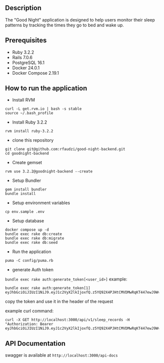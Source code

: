 ## Description
The "Good Night" application is designed to help users monitor their sleep patterns by tracking the times they go to bed and wake up.

## Prerequisites

* Ruby 3.2.2
* Rails 7.0.6
* PostgreSQL 16.1
* Docker 24.0.1
* Docker Compose 2.19.1

## How to run the application
* Install RVM
```
curl -L get.rvm.io | bash -s stable
source ~/.bash_profile
```
* Install Ruby 3.2.2
```
rvm install ruby-3.2.2
```
* clone this repository
```
git clone git@github.com:rfaudzi/good-night-backend.git
cd goodnight-backend
```
* Create gemset
```
rvm use 3.2.2@goodnight-backend --create
```
* Setup Bundler
```
gem install bundler
bundle install
```
* Setup environment variables
```
cp env.sample .env
```
* Setup database
```
docker compose up -d
bundle exec rake db:create
bundle exec rake db:migrate
bundle exec rake db:seed
```
* Run the application
```
puma -C config/puma.rb
```
* generate Auth token

`bundle exec rake auth:generate_token[<user_id>]`
example:
```
bundle exec rake auth:generate_token[1]
eyJhbGciOiJIUzI1NiJ9.eyJ1c2VyX2lkIjoxfQ.z5YQ92X4PJHtCMVDMwRqKT447ewJ9Wv8y1JkZbDx49Y
```
copy the token and use it in the header of the request

example curl command:
```
curl -X GET http://localhost:3000/api/v1/sleep_records -H "Authorization: Bearer eyJhbGciOiJIUzI1NiJ9.eyJ1c2VyX2lkIjoxfQ.z5YQ92X4PJHtCMVDMwRqKT447ewJ9Wv8y1JkZbDx49Y"
```

## API Documentation
swagger is available at `http://localhost:3000/api-docs`

